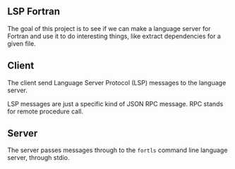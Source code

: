 ## LSP Fortran

The goal of this project is to see if we can make a language server for Fortran and use it to do interesting things, like extract dependencies for a given file. 

## Client

The client send Language Server Protocol (LSP) messages to the language server.

LSP messages are just a specific kind of JSON RPC message. RPC stands for remote procedure call. 

## Server

The server passes messages through to the `fortls` command line language server, through stdio.
